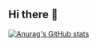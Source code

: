 ## Hi there 👋
[![Anurag's GitHub stats](https://github-readme-stats.vercel.app/api?username=Super-T02)](https://github.com/anuraghazra/github-readme-stats)
<!--
**Super-T02/Super-T02** is a ✨ _special_ ✨ repository because its `README.md` (this file) appears on your GitHub profile.

Here are some ideas to get you started:

- 🔭 I’m currently working on ...
- 🌱 I’m currently learning ...
- 👯 I’m looking to collaborate on ...
- 🤔 I’m looking for help with ...
- 💬 Ask me about ...
- 📫 How to reach me: ...
- 😄 Pronouns: ...
- ⚡ Fun fact: ...
-->
